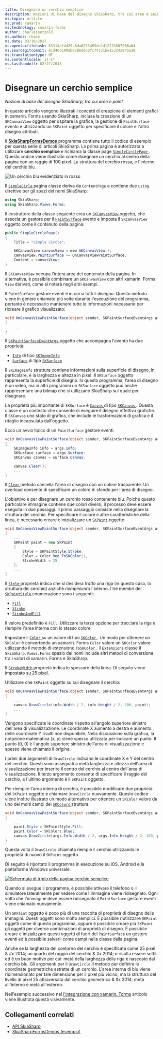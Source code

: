 ```yaml
---
title: Disegnare un cerchio semplice
description: Nozioni di base del disegno SkiaSharp, tra cui aree e paint
ms.topic: article
ms.prod: xamarin
ms.technology: xamarin-forms
author: charlespetzold
ms.author: chape
ms.date: 03/10/2017
ms.openlocfilehash: 63314efdd29c8da0273459de2d12f7b807968a04
ms.sourcegitcommit: 6cd40d190abe38edd50fc74331be15324a845a28
ms.translationtype: MT
ms.contentlocale: it-IT
ms.lasthandoff: 02/27/2018
---
```

# <a name="drawing-a-simple-circle"></a>Disegnare un cerchio semplice

_Nozioni di base del disegno SkiaSharp, tra cui aree e paint_

In questo articolo vengono illustrati i concetti di creazione di elementi grafici in xamarin. Forms usando SkiaSharp, inclusa la creazione di un `SKCanvasView` oggetto per ospitare la grafica, la gestione di `PaintSurface` evento e utilizzando un `SKPaint` oggetto per specificare il colore e l'altro disegno attributi.

Il [ **SkiaSharpFormsDemos** ](https://developer.xamarin.com/samples/xamarin-forms/SkiaSharpForms/SkiaSharpFormsDemos/) programma contiene tutto il codice di esempio per questa serie di articoli SkiaSharp. La prima pagina è autorizzata a utilizzare **cerchio semplice** e richiama la classe page [ `SimpleCirclePage` ](https://github.com/xamarin/xamarin-forms-samples/blob/master/SkiaSharpForms/SkiaSharpFormsDemos/SkiaSharpFormsDemos/SkiaSharpFormsDemos/Basics/SimpleCirclePage.cs). Questo codice viene illustrato come disegnare un cerchio al centro della pagina con un raggio di 100 pixel. La struttura del cerchio rossa, e l'interno del cerchio blu.

![](circle-images/circleexample.png "Un cerchio blu evidenziato in rosso")

Il [ `SimpleCirle` ](https://github.com/xamarin/xamarin-forms-samples/blob/master/SkiaSharpForms/SkiaSharpFormsDemos/SkiaSharpFormsDemos/SkiaSharpFormsDemos/Basics/SimpleCirclePage.cs) pagina classe deriva da `ContentPage` e contiene due `using` direttive per gli spazi dei nomi SkiaSharp:

```csharp
using SkiaSharp;
using SkiaSharp.Views.Forms;
```

Il costruttore della classe seguente crea un [ `SKCanvasView` ](https://developer.xamarin.com/api/type/SkiaSharp.Views.Forms.SKCanvasView/) oggetto, che associa un gestore per il [ `PaintSurface` ](https://developer.xamarin.com/api/event/SkiaSharp.Views.Forms.SKCanvasView.PaintSurface/) evento e imposta il `SKCanvasView` oggetto come il contenuto della pagina:

```csharp
public SimpleCirclePage()
{
    Title = "Simple Circle";

    SKCanvasView canvasView = new SKCanvasView();
    canvasView.PaintSurface += OnCanvasViewPaintSurface;
    Content = canvasView;
}
```

Il `SKCanvasView` occupa l'intera area del contenuto della pagina. In alternativa, è possibile combinare un `SKCanvasView` con altri xamarin. Forms `View` derivati, come si noterà negli altri esempi.

Il `PaintSurface` gestore eventi è in cui si tutti il disegno. Questo metodo viene in genere chiamato più volte durante l'esecuzione del programma, pertanto è necessario mantenere tutte le informazioni necessarie per ricreare il grafico visualizzato:

```csharp
void OnCanvasViewPaintSurface(object sender, SKPaintSurfaceEventArgs args)
{
    ...
}

```

Il [ `SKPaintSurfaceEventArgs` ](https://developer.xamarin.com/api/type/SkiaSharp.Views.Forms.SKPaintSurfaceEventArgs/) oggetto che accompagna l'evento ha due proprietà:

- [`Info`](https://developer.xamarin.com/api/property/SkiaSharp.Views.Forms.SKPaintSurfaceEventArgs.Info/) di tipo [`SKImageInfo`](https://developer.xamarin.com/api/type/SkiaSharp.SKImageInfo/)
- [`Surface`](https://developer.xamarin.com/api/property/SkiaSharp.Views.Forms.SKPaintSurfaceEventArgs.Surface/) di tipo [`SKSurface`](https://developer.xamarin.com/api/type/SkiaSharp.SKSurface/)

Il `SKImageInfo` struttura contiene informazioni sulla superficie di disegno, in particolare, è la larghezza e altezza in pixel. Il `SKSurface` oggetto rappresenta la superficie di disegno. In questo programma, l'area di disegno è un video, ma in altri programmi un `SKSurface` oggetto può anche rappresentare una bitmap che si utilizzano SkiaSharp sul quale per disegnare.

La proprietà più importante di `SKSurface` è [ `Canvas` ](https://developer.xamarin.com/api/property/SkiaSharp.SKSurface.Canvas/) di tipo [ `SKCanvas` ](https://developer.xamarin.com/api/type/SkiaSharp.SKCanvas/). Questa classe è un contesto che consente di eseguire il disegno effettivo grafiche. Il `SKCanvas` uno stato di grafica, che include le trasformazioni di grafica e il ritaglio incapsulata dall'oggetto.

Ecco un avvio tipico di un `PaintSurface` gestore eventi:

```csharp
void OnCanvasViewPaintSurface(object sender, SKPaintSurfaceEventArgs args)
{
    SKImageInfo info = args.Info;
    SKSurface surface = args.Surface;
    SKCanvas canvas = surface.Canvas;

    canvas.Clear();
    ...
}

```

Il [ `Clear` ](https://developer.xamarin.com/api/member/SkiaSharp.SKCanvas.Clear()/) metodo cancella l'area di disegno con un colore trasparente. Un overload consente di specificare un colore di sfondo per l'area di disegno.

L'obiettivo è per disegnare un cerchio rosso contenente blu. Poiché questo particolare immagine contiene due colori diversi, il processo deve essere eseguita in due passaggi. Il primo passaggio consiste nella disegnare la struttura del cerchio. Per specificare il colore e altre caratteristiche della linea, è necessario creare e inizializzare un [ `SKPaint` ](https://developer.xamarin.com/api/type/SkiaSharp.SKPaint/) oggetto:

```csharp
void OnCanvasViewPaintSurface(object sender, SKPaintSurfaceEventArgs args)
{
    ...
    SKPaint paint = new SKPaint
    {
        Style = SKPaintStyle.Stroke,
        Color = Color.Red.ToSKColor(),
        StrokeWidth = 25
    };
    ...
}
```

Il [ `Style` ](https://developer.xamarin.com/api/property/SkiaSharp.SKPaint.Style/) proprietà indica che si desidera *tratto* una riga (in questo caso, la struttura del cerchio) anziché *riempimento* l'interno. I tre membri del [ `SKPaintStyle` ](https://developer.xamarin.com/api/type/SkiaSharp.SKPaintStyle/) enumerazione sono i seguenti:

- [`Fill`](https://developer.xamarin.com/api/field/SkiaSharp.SKPaintStyle.Fill/)
- [`Stroke`](https://developer.xamarin.com/api/field/SkiaSharp.SKPaintStyle.Stroke/)
- [`StrokeAndFill`](https://developer.xamarin.com/api/field/SkiaSharp.SKPaintStyle.StrokeAndFill/)

Il valore predefinito è `Fill`. Utilizzare la terza opzione per tracciare la riga e riempire l'area interna con lo stesso colore.

Impostare il [ `Color` ](https://developer.xamarin.com/api/property/SkiaSharp.SKPaint.Color/) su un valore di tipo [ `SKColor` ](https://developer.xamarin.com/api/type/SkiaSharp.SKColor/). Un modo per ottenere un `SKColor` è convertendo un xamarin. Forms `Color` valore un `SKColor` valore utilizzando il metodo di estensione [ `ToSKColor` ](https://developer.xamarin.com/api/member/SkiaSharp.Views.Forms.Extensions.ToSKColor/p/Xamarin.Forms.Color/). Il [ `Extensions` ](https://developer.xamarin.com/api/type/SkiaSharp.Views.Forms.Extensions/) classe il `SkiaSharp.Views.Forms` spazio dei nomi include altri metodi di conversione tra i valori di xamarin. Forms e SkiaSharp.

Il [ `StrokeWidth` ](https://developer.xamarin.com/api/property/SkiaSharp.SKPaint.StrokeWidth/) proprietà indica lo spessore della linea. Di seguito viene impostato su 25 pixel.

Utilizzare che `SKPaint` oggetto su cui disegnare il cerchio:

```csharp
void OnCanvasViewPaintSurface(object sender, SKPaintSurfaceEventArgs args)
{
    ...
    canvas.DrawCircle(info.Width / 2, info.Height / 2, 100, paint);
    ...
}
```

Vengono specificate le coordinate rispetto all'angolo superiore sinistro dell'area di visualizzazione. Le coordinate X aumento a destra e aumento delle coordinate Y risulti non disponibile. Nella discussione sulla grafica, la notazione matematica (x, y) viene spesso utilizzata per indicare un punto. Il punto (0, 0) è l'angolo superiore sinistro dell'area di visualizzazione e spesso viene chiamato il *origine*.

I primi due argomenti di `DrawCircle` indicano le coordinate X e Y del centro del cerchio. Questi sono assegnati a metà larghezza e altezza dell'area di visualizzazione per inserire il centro del cerchio al centro dell'area di visualizzazione. Il terzo argomento consente di specificare il raggio del cerchio, e l'ultimo argomento è il `SKPaint` oggetto.

Per riempire l'area interna di cerchio, è possibile modificare due proprietà del `SKPaint` oggetto e chiamare `DrawCircle` nuovamente. Questo codice viene inoltre illustrato un modo alternativo per ottenere un `SKColor` valore da uno dei molti campi del [ `SKColors` ](https://developer.xamarin.com/api/type/SkiaSharp.SKColors/) struttura:

```csharp
void OnCanvasViewPaintSurface(object sender, SKPaintSurfaceEventArgs args)
{
    ...
    paint.Style = SKPaintStyle.Fill;
    paint.Color = SKColors.Blue;
    canvas.DrawCircle(args.Info.Width / 2, args.Info.Height / 2, 100, paint);
}
```
Questa volta il `DrawCircle` chiamata riempie il cerchio utilizzando le proprietà di nuovo il `SKPaint` oggetto.

Di seguito è riportato il programma in esecuzione su iOS, Android e la piattaforma Windows universale:

[![](circle-images/simplecircle-small.png "Schermata di triplo della pagina cerchio semplice")](circle-images/simplecircle-large.png "tripla schermata della pagina cerchio semplice")

Quando si esegue il programma, è possibile attivare il telefono o il simulatore lateralmente per vedere come l'immagine viene ridisegnato. Ogni volta che l'immagine deve essere ridisegnato il `PaintSurface` gestore eventi viene chiamato nuovamente.

Un `SKPaint` oggetto è poco più di una raccolta di proprietà di disegno delle immagini. Questi oggetti sono molto semplici. È possibile riutilizzare `SKPaint` oggetti come di questo programma, oppure è possibile creare più `SKPaint` gli oggetti per diverse combinazioni di proprietà di disegno. È possibile creare e inizializzare questi oggetti di fuori del `PaintSurface` un gestore eventi ed è possibile salvarli come campi nella classe della pagina.

Anche se la larghezza del contorno del cerchio è specificata come 25 pixel & #x 2014; un quarto del raggio del cerchio & #x 2014; o risulta essere sottili ed è un buon motivo per cui: metà della larghezza della riga è nascosto dal cerchio blu. Gli argomenti per il `DrawCircle` il metodo per definire le coordinate geometriche astratte di un cerchio. L'area interna di blu viene ridimensionato per tale dimensione per il pixel più vicino, ma la struttura del livello di pixel 25 attraversata dal cerchio geometrica & #x 2014; metà all'interno e metà all'esterno.

Nell'esempio successivo nel [l'integrazione con xamarin. Forms](~/xamarin-forms/user-interface/graphics/skiasharp/basics/integration.md) articolo viene illustrata questa visivamente.


## <a name="related-links"></a>Collegamenti correlati

- [API SkiaSharp](https://developer.xamarin.com/api/root/SkiaSharp/)
- [SkiaSharpFormsDemos (esempio)](https://developer.xamarin.com/samples/xamarin-forms/SkiaSharpForms/SkiaSharpFormsDemos/)
